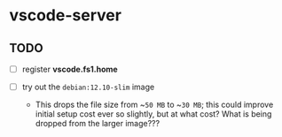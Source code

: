 
# vscode-server

## TODO

- [ ] register **vscode.fs1.home**

- [ ] try out the `debian:12.10-slim` image
  * This drops the file size from ~`50 MB` to
  ~`30 MB`; this could improve initial setup cost
  ever so slightly, but at what cost? What is being
  dropped from the larger image???
